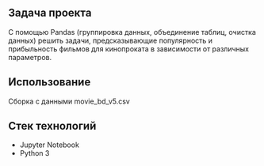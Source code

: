 ## Задача проекта
С помощью Pandas (группировка данных, объединение таблиц, очистка данных) решить задачи, предсказывающие популярность и прибыльность фильмов для кинопроката в зависимости от различных параметров.

## Использование
Сборка с данными movie_bd_v5.csv

## Стек технологий
- Jupyter Notebook 
- Python 3